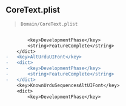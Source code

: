 ## CoreText.plist

> `Domain/CoreText.plist`

```diff

 		<key>DevelopmentPhase</key>
 		<string>FeatureComplete</string>
 	</dict>
-	<key>AltUrduUIFont</key>
-	<dict>
-		<key>DevelopmentPhase</key>
-		<string>FeatureComplete</string>
-	</dict>
 	<key>KnownUrduSequencesAltUIFont</key>
 	<dict>
 		<key>DevelopmentPhase</key>

```
